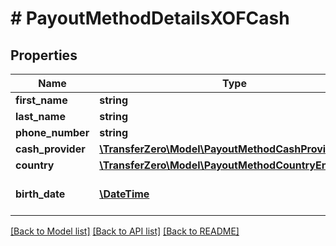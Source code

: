 # # PayoutMethodDetailsXOFCash

## Properties

Name | Type | Description | Notes
------------ | ------------- | ------------- | -------------
**first_name** | **string** |  | 
**last_name** | **string** |  | 
**phone_number** | **string** |  | 
**cash_provider** | [**\TransferZero\Model\PayoutMethodCashProviderEnum**](PayoutMethodCashProviderEnum.md) |  | 
**country** | [**\TransferZero\Model\PayoutMethodCountryEnum**](PayoutMethodCountryEnum.md) |  | [optional] 
**birth_date** | [**\DateTime**](\DateTime.md) | Date of birth of recipient | [optional] 

[[Back to Model list]](../../README.md#documentation-for-models) [[Back to API list]](../../README.md#documentation-for-api-endpoints) [[Back to README]](../../README.md)


